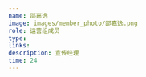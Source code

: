 ```yaml
---
name: 邵嘉逸
image: images/member_photo/邵嘉逸.png
role: 运营组成员
type: 
links:
description: 宣传经理
time: 24
---
```


